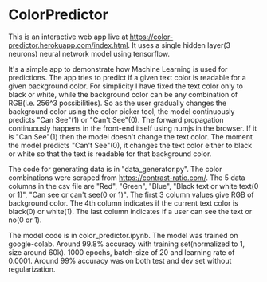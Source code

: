 # ColorPredictor
This is an interactive web app live at https://color-predictor.herokuapp.com/index.html. It uses a single hidden layer(3 neurons) neural network model using tensorflow.

It's a simple app to demonstrate how Machine Learning is used for predictions. The app tries to predict if a given text color is readable for a given background color. For simplicity I have fixed the text color only to black or white, while the background color can be any combination of RGB(i.e. 256^3 possibilities).
So as the user gradually changes the background color using the color picker tool, the model continuously predicts "Can See"(1) or "Can't See"(0). The forward propagation continuously happens in the front-end itself using numjs in the browser. If it is "Can See"(1) then the model doesn't change the text color. The moment the model predicts "Can't See"(0), it changes the text color either to black or white so that the text is readable for that background color.

The code for generating data is in "data_generator.py". The color combinations were scraped from https://contrast-ratio.com/. The 5 data columns in the csv file are "Red", "Green", "Blue", "Black text or white text(0 or 1)", "Can see or can't see(0 or 1)". The first 3 column values give RGB of background color. The 4th column indicates if the current text color is black(0) or white(1). The last column indicates if a user can see the text or no(0 or 1).

The model code is in color_predictor.ipynb. The model was trained on google-colab. Around 99.8% accuracy with training set(normalized to 1, size around 60k). 1000 epochs, batch-size of 20 and learning rate of 0.0001. Around 99% accuracy was on both test and dev set without regularization.
